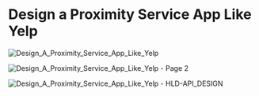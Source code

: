 # Design a Proximity Service App Like Yelp

![Design_A_Proximity_Service_App_Like_Yelp](https://github.com/nalindas9/System-Designs-Common-Platforms/assets/44141068/bda92bbc-bdc1-4e12-b3f8-f1356c23914b)

![Design_A_Proximity_Service_App_Like_Yelp - Page 2](https://github.com/nalindas9/System-Designs-Common-Platforms/assets/44141068/e9f79f79-da0a-4a7c-85b3-71aca33e1afb)

![Design_A_Proximity_Service_App_Like_Yelp - HLD-API_DESIGN](https://github.com/nalindas9/System-Designs-Common-Platforms/assets/44141068/03a8fc68-2ea1-40d1-a60d-84825f5a83a6)
